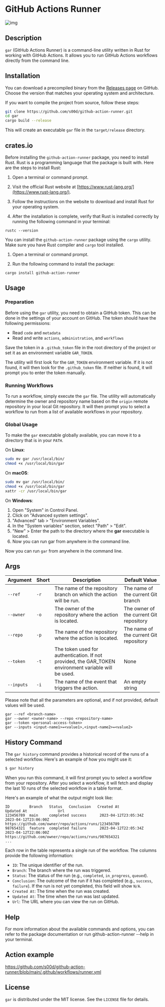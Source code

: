 # GitHub Actions Runner

![img](https://github.com/s00d/github-action-runner/blob/main/assets/2023-12-04%2022.57.59.gif?raw=true)

## Description

`gar` (GitHub Actions Runner) is a command-line utility written in Rust for working with GitHub Actions. It allows you to run GitHub Actions workflows directly from the command line.

## Installation

You can download a precompiled binary from the [Releases page](https://github.com/s00d/github-action-runner/releases) on GitHub. Choose the version that matches your operating system and architecture.

If you want to compile the project from source, follow these steps:

```bash
git clone https://github.com/s00d/github-action-runner.git
cd gar
cargo build --release
```

This will create an executable `gar` file in the `target/release` directory.

## crates.io

Before installing the `github-action-runner` package, you need to install Rust. Rust is a programming language that the package is built with. Here are the steps to install Rust:

1. Open a terminal or command prompt.

2. Visit the official Rust website at [https://www.rust-lang.org/](https://www.rust-lang.org/).

3. Follow the instructions on the website to download and install Rust for your operating system.

4. After the installation is complete, verify that Rust is installed correctly by running the following command in your terminal:

```shell
rustc --version
```

You can install the `github-action-runner` package using the `cargo` utility. Make sure you have Rust compiler and `cargo` tool installed.

1. Open a terminal or command prompt.

2. Run the following command to install the package:

```shell
cargo install github-action-runner
```


## Usage

### Preparation

Before using the `gar` utility, you need to obtain a GitHub token. This can be done in the settings of your account on GitHub. The token should have the following permissions:

-  Read `code` and `metadata`
-  Read and write `actions`, `administration`, and `workflows`

Save the token in a `.github_token` file in the root directory of the project or set it as an environment variable `GAR_TOKEN`.

The utility will first look for the `GAR_TOKEN` environment variable. If it is not found, it will then look for the `.github_token` file. If neither is found, it will prompt you to enter the token manually.

### Running Workflows

To run a workflow, simply execute the `gar` file. The utility will automatically determine the owner and repository name based on the `origin` remote repository in your local Git repository. It will then prompt you to select a workflow to run from a list of available workflows in your repository.

### Global Usage

To make the `gar` executable globally available, you can move it to a directory that is in your `PATH`.

On **Linux**:

```bash
sudo mv gar /usr/local/bin/
chmod +x /usr/local/bin/gar
```

On  **macOS**:

```bash
sudo mv gar /usr/local/bin/
chmod +x /usr/local/bin/gar
xattr -cr /usr/local/bin/gar
```


On **Windows**:

1. Open "System" in Control Panel.
2. Click on "Advanced system settings".
3. "Advanced" tab > "Environment Variables".
4. In the "System variables" section, select "Path" > "Edit".
5. "New" > Enter the path to the directory where the **gar** executable is located.
6. Now you can run gar from anywhere in the command line.

Now you can run `gar` from anywhere in the command line.

## Args

| Argument   | Short | Description                                                                                          | Default Value                           |
|------------|-------|------------------------------------------------------------------------------------------------------|-----------------------------------------|
| `--ref`    | `-r`  | The name of the repository branch on which the action will be run.                                   | The name of the current Git branch      |
| `--owner`  | `-o`  | The owner of the repository where the action is located.                                             | The owner of the current Git repository |
| `--repo`   | `-p`  | The name of the repository where the action is located.                                              | The name of the current Git repository  |
| `--token`  | `-t`  | The token used for authentication. If not provided, the GAR_TOKEN environment variable will be used. | None                                    |
| `--inputs` | `-i`  | The name of the event that triggers the action.                                                      | An empty string                         |

Please note that all the parameters are optional, and if not provided, default values will be used.

```
gar --ref <branch-name>
gar --owner <owner-name> --repo <repository-name>
gar --token <personal-access-token>
gar --inputs <input-name1>=<value1>,<input-name2>=<value2>
```

## History Command

The `gar history` command provides a historical record of the runs of a selected workflow. Here's an example of how you might use it:

```bash
$ gar history
```

When you run this command, it will first prompt you to select a workflow from your repository. After you select a workflow, it will fetch and display the last 10 runs of the selected workflow in a table format.

Here's an example of what the output might look like:

```text
ID         Branch   Status   Conclusion   Created At              Updated At              Url
123456789  main     completed success      2023-04-12T23:05:34Z   2023-04-12T23:06:00Z   https://github.com/owner/repo/actions/runs/123456789
987654321  feature  completed failure      2023-04-12T22:05:34Z   2023-04-12T22:06:00Z   https://github.com/owner/repo/actions/runs/987654321
...

```

Each row in the table represents a single run of the workflow. The columns provide the following information:

- `ID`: The unique identifier of the run.
- `Branch`: The branch where the run was triggered.
- `Status`: The status of the run (e.g., `completed`, `in_progress`, `queued`).
- `Conclusion`: The outcome of the run if it has completed (e.g., `success`, `failure`). If the run is not yet completed, this field will show `N/A`.
- `Created At`: The time when the run was created.
- `Updated At`: The time when the run was last updated.
- `Url`: The URL where you can view the run on GitHub.

## Help

For more information about the available commands and options, you can refer to the package documentation or run github-action-runner --help in your terminal.

## Action example

https://github.com/s00d/github-action-runner/blob/main/.github/workflows/runner.yml

## License

`gar` is distributed under the MIT license. See the `LICENSE` file for details.